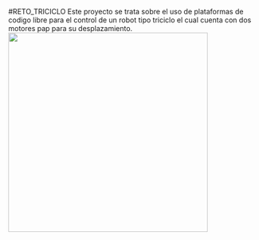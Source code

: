 #RETO_TRICICLO
Este proyecto se trata sobre el uso de plataformas de codigo libre para el control de un robot tipo triciclo el cual cuenta con dos motores pap para su desplazamiento.
<br>
<img src="https://lh3.googleusercontent.com/vf4NOZYLmOFCKmXp81VdpKvoEwLsjnBAaAl6ddRWD3zzGnsXR2zJF743lsWch8UBZSlZTsqj5ZSHi9LG_f_M888eH5U0u9iWjesOlYNVLmZqVKHKi2uCpndGqzYa8Whz0xFQGLTmaWQaAFoTj3n5X9Wt7ITsjy3rViuEXd0IBJoQR3y2nNF09lePWX2lXQAxWAszbaaM2EB1ylLJyFPBCFbGxmbFPgp5P_y4VSr4yR-RauMYyMJ3-6oCl4gVQjlHD_AZZ7tD0nJUYccqW9xfWVnKme0A6jCXff_9y0Ln-YwKF3l3gFxAy8xT_Np4RRzgbvyXKUsx8IIe9FTYe3rRNjAVXjuFYAqrlRI1U1B_2hP3CzMYCZkUkcs3bluDJj1_EF5LXZBL0yC42IJ4cAVL-SsnhS4o0BEY9jmJNOEvu39S61YJenfT50QkgV2B_GeqlJCA-RRZvABgEJrcOlQnDIVILGy6cXvkI3NkKk4J8IzV0N942jUKgTozYmKFuNlZ9x1IowVuqMLBHgoyzovAjJ8DNvPkYGNGC2ICE8aMUkPEejtCOugwnoAOkIjSHxWGBOnDtGDTBCSZYU2vgWewcUwMszZhOnSeimTOn7Y=s642-no" width="400" height="400"  />
